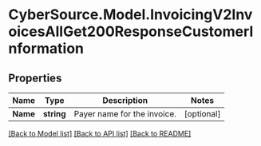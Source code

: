 # CyberSource.Model.InvoicingV2InvoicesAllGet200ResponseCustomerInformation
## Properties

Name | Type | Description | Notes
------------ | ------------- | ------------- | -------------
**Name** | **string** | Payer name for the invoice. | [optional] 

[[Back to Model list]](../README.md#documentation-for-models) [[Back to API list]](../README.md#documentation-for-api-endpoints) [[Back to README]](../README.md)

